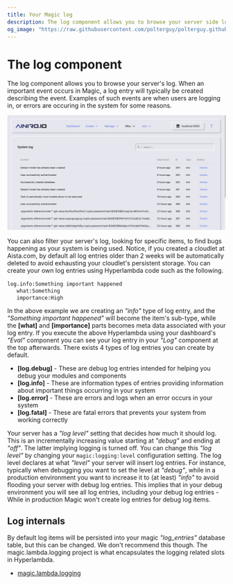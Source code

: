 ```yaml
---
title: Your Magic log
description: The log component allows you to browse your server side log items, verifying your system is optimally functioning and healthy, and/or drill down to see errors occurring in your system.
og_image: "https://raw.githubusercontent.com/polterguy/polterguy.github.io/master/images/log.jpg"
---
```


# The log component

The log component allows you to browse your server's log. When an important event occurs in
Magic, a log entry will typically be created describing the event. Examples of such events
are when users are logging in, or errors are occuring in the system for some reasons.

![Magic log](https://raw.githubusercontent.com/polterguy/polterguy.github.io/master/images/log.jpg)

You can also filter your server's log, looking for specific items, to find bugs happening
as your system is being used. Notice, if you created a cloudlet at Aista.com, by default all log
entries older than 2 weeks will be automatically deleted to avoid exhausting your cloudlet's persistent
storage. You can create your own log entries using Hyperlambda code such as the following.

```
log.info:Something important happened
   what:Something
   importance:High
```

In the above example we are creating an _"info"_ type of log entry, and the _"Something important happened"_
will become the item's sub-type, while the **[what]** and **[importance]** parts becomes meta data associated
with your log entry. If you execute the above Hyperlambda using your dashboard's _"Eval"_ component you can
see your log entry in your _"Log"_ component at the top afterwards. There exists 4 types of log entries you
can create by default.

* __[log.debug]__ - These are debug log entries intended for helping you debug your modules and components
* __[log.info]__ - These are information types of entries providing information about important things occurring in your system
* __[log.error]__ - These are errors and logs when an error occurs in your system
* __[log.fatal]__ - These are fatal errors that prevents your system from working correctly

Your server has a _"log level"_ setting that decides how much it should log. This is an incrementally
increasing value starting at _"debug"_ and ending at _"off"_. The latter implying logging is turned off.
You can change this _"log level"_ by changing your `magic:logging:level` configuration setting. The log level
declares at what _"level"_ your server will insert log entries. For instance, typically when debugging you want
to set the level at _"debug"_, while in a production environment you want to increase it to (at least) _"info"_
to avoid flooding your server with debug log entries. This implies that in your debug environment you will see
all log entries, including your debug log entries - While in production Magic won't create log entries for
debug log items.

## Log internals

By default log items will be persisted into your magic _"log_entries"_ database table, but this can be
changed. We don't recommend this though. The magic.lambda.logging project is what encapsulates the logging
related slots in Hyperlambda.

* [magic.lambda.logging](/documentation/magic.lambda.logging/)
